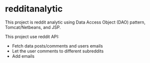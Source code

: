 # redditanalytic
This project is reddit analytic using Data Access Object (DAO) pattern, Tomcat/Netbeans, and JSP.

This project use reddit API: 

- Fetch data posts/comments and users emails 
- Let the user comments to different subreddits
- Add emails 
